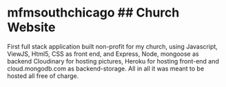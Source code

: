 # mfmsouthchicago ## Church Website

First full stack application built non-profit for my church, using Javascript, ViewJS, Html5, CSS as front end, and Express, Node, mongoose as backend  Cloudinary for hosting pictures, 
Heroku for hosting front-end and cloud.mongodb.com as backend-storage. All in all it was meant to be hosted all free of charge.
